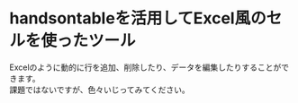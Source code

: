 # handsontableを活用してExcel風のセルを使ったツール
Excelのように動的に行を追加、削除したり、データを編集したりすることができます。<BR>
課題ではないですが、色々いじってみてください。
